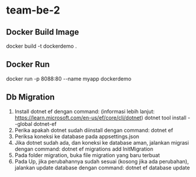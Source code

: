 # team-be-2

## Docker Build Image
docker build -t dockerdemo .


## Docker Run
docker run -p 8088:80 --name myapp dockerdemo

## Db Migration
1. Install dotnet ef dengan command: (informasi lebih lanjut: https://learn.microsoft.com/en-us/ef/core/cli/dotnet)
dotnet tool install --global dotnet-ef
2. Perika apakah dotnet sudah diinstall dengan command:
dotnet ef
3. Periksa koneksi ke database pada appsettings.json
4. Jika dotnet sudah ada, dan koneksi ke database aman, jalankan migrasi dengan command:
dotnet ef migrations add InitMigration
5. Pada folder migration, buka file migration yang baru terbuat
6. Pada Up, jika perubahannya sudah sesuai (kosong jika ada perubahan), jalankan update database dengan command:
dotnet ef database update